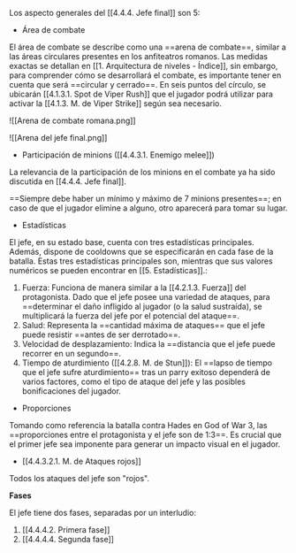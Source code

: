 
Los aspecto generales del [[4.4.4. Jefe final]] son 5:

* Área de combate

El área de combate se describe como una ==arena de combate==, similar a las áreas circulares presentes en los anfiteatros romanos. Las medidas exactas se detallan en [[1. Arquitectura de niveles - Índice]], sin embargo, para comprender cómo se desarrollará el combate, es importante tener en cuenta que será ==circular y cerrado==. En seis puntos del círculo, se ubicarán [[4.1.3.1. Spot de Viper Rush]] que el jugador podrá utilizar para activar la [[4.1.3. M. de Viper Strike]] según sea necesario.

![[Arena de combate romana.png]]

![[Arena del jefe final.png]]

* Participación de minions ([[4.4.3.1. Enemigo melee]])

La relevancia de la participación de los minions en el combate ya ha sido discutida en [[4.4.4. Jefe final]].

==Siempre debe haber un mínimo y máximo de 7 minions presentes==; en caso de que el jugador elimine a alguno, otro aparecerá para tomar su lugar. 

* Estadísticas

El jefe, en su estado base, cuenta con tres estadísticas principales. Además, dispone de cooldowns que se especificarán en cada fase de la batalla. Estas tres estadísticas principales son, mientras que sus valores numéricos se pueden encontrar en [[5. Estadísticas]].:

1. Fuerza: Funciona de manera similar a la [[4.2.1.3. Fuerza]] del protagonista. Dado que el jefe posee una variedad de ataques, para ==determinar el daño infligido al jugador (o la salud sustraída), se multiplicará la fuerza del jefe por el potencial del ataque==.
2. Salud: Representa la ==cantidad máxima de ataques== que el jefe puede resistir ==antes de ser derrotado==.
3. Velocidad de desplazamiento: Indica la ==distancia que el jefe puede recorrer en un segundo==.
4. Tiempo de aturdimiento ([[4.2.8. M. de Stun]]): El ==lapso de tiempo que el jefe sufre aturdimiento== tras un parry exitoso dependerá de varios factores, como el tipo de ataque del jefe y las posibles bonificaciones del jugador.

* Proporciones

Tomando como referencia la batalla contra Hades en God of War 3, las ==proporciones entre el protagonista y el jefe son de 1:3==. Es crucial que el primer jefe sea imponente para generar un impacto visual en el jugador.

* [[4.4.3.2.1. M. de Ataques rojos]]

Todos los ataques del jefe son "rojos". 

**Fases**

El jefe tiene dos fases, separadas por un interludio:

1. [[4.4.4.2. Primera fase]]
2. [[4.4.4.4. Segunda fase]]